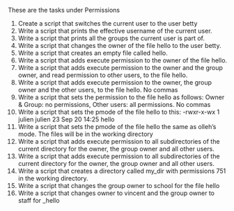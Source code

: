 These are the tasks under Permissions
1. Create a script that switches the current user to the user betty
2. Write a script that prints the effective username of the current user.
3. Write a script that prints all the groups the current user is part of.
4. Write a script that changes the owner of the file hello to the user betty.
5. Write a script that creates an empty file called hello.
5. Write a script that adds execute permission to the owner of the file hello.
6. Write a script that adds execute permission to the owner and the group owner, and read permission to other users, to the file hello.
7. Write a script that adds execute permission to the owner, the group owner and the other users, to the file hello. No commas
8. Write a script that sets the permission to the file hello as follows: Owner & Group: no permissions, Other users: all permissions. No commas
8. Write a script that sets the pmode of the file hello to this: -rwxr-x-wx 1 julien julien 23 Sep 20 14:25 hello
8. Write a script that sets the pmode of the file hello the same as olleh’s mode. The files will be in the working directory
11. Write a script that adds execute permission to all subdirectories of the current directory for the owner, the group owner and all other users.
11. Write a script that adds execute permission to all subdirectories of the current directory for the owner, the group owner and all other users.
12. Write a script that creates a directory called my_dir with permissions 751 in the working directory.
12. Write a script that changes the group owner to school for the file hello
14. Write a script that changes owner to vincent and the group owner to staff for _hello
